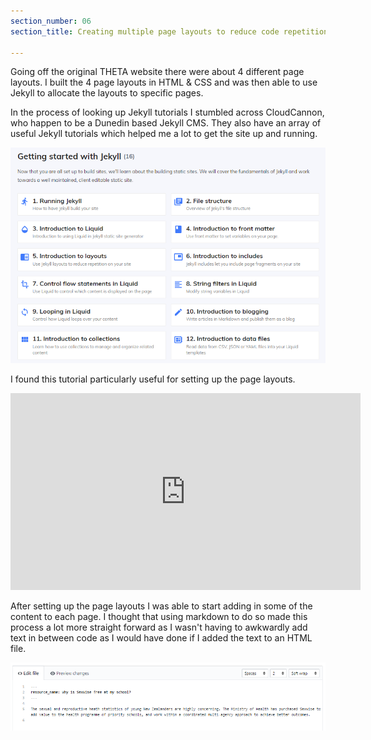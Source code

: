 ```yaml
---
section_number: 06
section_title: Creating multiple page layouts to reduce code repetition

---
```


Going off the original THETA website there were about 4 different page layouts. I built the 4 page layouts in HTML & CSS and was then able to use Jekyll to allocate the layouts to specific pages. 

In the process of looking up Jekyll tutorials I stumbled across CloudCannon, who happen to be a Dunedin based Jekyll CMS. They also have an array of useful Jekyll tutorials which helped me a lot to get the site up and running. 

![Current Site](../learn.PNG)

I found this tutorial particularly useful for setting up the page layouts. 

<iframe width="560" height="315" src="https://www.youtube.com/embed/Gc2d-eGSSdQ" frameborder="0" allow="accelerometer; autoplay; encrypted-media; gyroscope; picture-in-picture" allowfullscreen></iframe>

After setting up the page layouts I was able to start adding in some of the content to each page. I thought that using markdown to do so made this process a lot more straight forward as I wasn't having to awkwardly add text in between code as I would have done if I added the text to an HTML file. 

![Current Site](../edit.PNG)